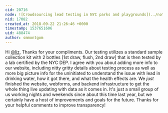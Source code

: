 ```yaml
---
cid: 20716
node: ![Crowdsourcing lead testing in NYC parks and playgrounds](../notes/smmontgom/09-08-2018/crowdsourcing-lead-testing-in-nyc-parks-and-playgrounds)
nid: 17082
created_at: 2018-09-22 21:26:46 +0000
timestamp: 1537651606
uid: 488474
author: smmontgom
---
```


Hi [@liz](/profile/liz), Thanks for your compliments. Our testing utilizes a standard sample collection kit with 2 bottles [1st draw, flush, 2nd draw] that is then tested by a lab certified by the NYC DEP. I agree with you about adding more info to our website, including nitty gritty details about testing process as well as more big picture info for the uninitiated to understand the issue with lead in drinking water, how it got there, and what the health effects are. We _just_ finished the website, webforms, and backend infrastructure to get the whole thing live updating with data as it comes in. It's just a small group of us working nights and weekends since about this time last year, but we certainly have a host of improvements and goals for the future. Thanks for your helpful comments to improve transparency!